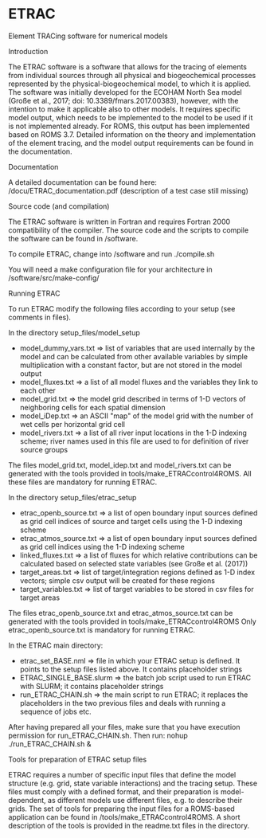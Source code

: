 # ETRAC
Element TRACing software for numerical models



Introduction

The ETRAC software is a software that allows for the tracing of elements from individual sources through all physical and biogeochemical processes represented by the physical-biogeochemical model, to which it is applied. The software was initially developed for the ECOHAM North Sea model (Große et al., 2017; doi: 10.3389/fmars.2017.00383), however, with the intention to make it applicable also to other models. It requires specific model output, which needs to be implemented to the model to be used if it is not implemented already. For ROMS, this output has been implemented based on ROMS 3.7. Detailed information on the theory and implementation of the element tracing, and the model output requirements can be found in the documentation.



Documentation

A detailed documentation can be found here: /docu/ETRAC_documentation.pdf (description of a test case still missing)


Source code (and compilation)

The ETRAC software is written in Fortran and requires Fortran 2000 compatibility of the compiler.
The source code and the scripts to compile the software can be found in /software.

To compile ETRAC, change into /software and run ./compile.sh

You will need a make configuration file for your architecture in /software/src/make-config/



Running ETRAC

To run ETRAC modify the following files according to your setup (see comments in files).

In the directory setup_files/model_setup
 - model_dummy_vars.txt     => list of variables that are used internally by the model and can be calculated from other available variables by simple multiplication with a constant factor, but are not stored in the model output
 - model_fluxes.txt         => a list of all model fluxes and the variables they link to each other
 - model_grid.txt           => the model grid described in terms of 1-D vectors of neighboring cells for each spatial dimension
 - model_iDep.txt           => an ASCII "map" of the model grid with the number of wet cells per horizontal grid cell
 - model_rivers.txt         => a list of all river input locations in the 1-D indexing scheme; river names used in this file are used to for definition of river source groups
 
The files model_grid.txt, model_idep.txt and model_rivers.txt can be generated with the tools provided in tools/make_ETRACcontrol4ROMS. All these files are mandatory for running ETRAC.
 
 
In the directory setup_files/etrac_setup
 - etrac_openb_source.txt   => a list of open boundary input sources defined as grid cell indices of source and target cells using the 1-D indexing scheme
 - etrac_atmos_source.txt   => a list of open boundary input sources defined as grid cell indices using the 1-D indexing scheme
 - linked_fluxes.txt        => a list of fluxes for which relative contributions can be calculated based on selected state variables (see Große et al. (2017))
 - target_areas.txt         => list of target/integration regions defined as 1-D index vectors; simple csv output will be created for these regions
 - target_variables.txt     => list of target variables to be stored in csv files for target areas
 
The files etrac_openb_source.txt and etrac_atmos_source.txt can be generated with the tools provided in tools/make_ETRACcontrol4ROMS
Only etrac_openb_source.txt is mandatory for running ETRAC. 
 
In the ETRAC main directory:
 - etrac_set_BASE.nml       => file in which your ETRAC setup is defined. It points to the setup files listed above. It contains placeholder strings
 - ETRAC_SINGLE_BASE.slurm  => the batch job script used to run ETRAC with SLURM; it contains placeholder strings
 - run_ETRAC_CHAIN.sh       => the main script to run ETRAC; it replaces the placeholders in the two previous files and deals with running a sequence of jobs etc.
 
After having prepared all your files, make sure that you have execution permission for run_ETRAC_CHAIN.sh.
Then run: nohup ./run_ETRAC_CHAIN.sh &



Tools for preparation of ETRAC setup files

ETRAC requires a number of specific input files that define the model structure (e.g. grid, state variable interactions) and the tracing setup. These files must comply with a defined format, and their preparation is model-dependent, as different models use different files, e.g. to describe their grids. The set of tools for preparing the input files for a ROMS-based application can be found in /tools/make_ETRACcontrol4ROMS. A short description of the tools is provided in the readme.txt files in the directory.
